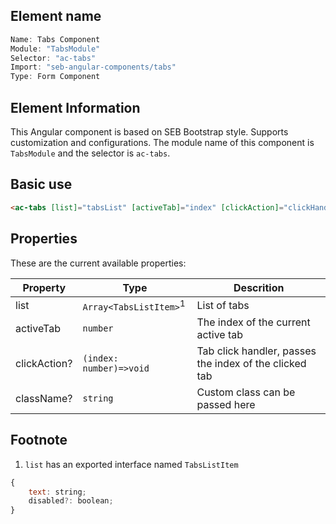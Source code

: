 ## Element name

```javascript
Name: Tabs Component
Module: "TabsModule"
Selector: "ac-tabs"
Import: "seb-angular-components/tabs"
Type: Form Component
```

## Element Information

This Angular component is based on SEB Bootstrap style. Supports customization and configurations. The module name of this component is `TabsModule` and the selector is `ac-tabs`.

## Basic use

```html
<ac-tabs [list]="tabsList" [activeTab]="index" [clickAction]="clickHandler"> </ac-tabs>
```

## Properties

These are the current available properties:

| Property     | Type                              | Descrition                                             |
| ------------ | --------------------------------- | ------------------------------------------------------ |
| list         | `Array<TabsListItem>`<sup>1</sup> | List of tabs                                           |
| activeTab    | `number`                          | The index of the current active tab                    |
| clickAction? | `(index: number)=>void`           | Tab click handler, passes the index of the clicked tab |
| className?   | `string`                          | Custom class can be passed here                        |

## Footnote

1. `list` has an exported interface named `TabsListItem`

```javascript
{
    text: string;
    disabled?: boolean;
}
```
